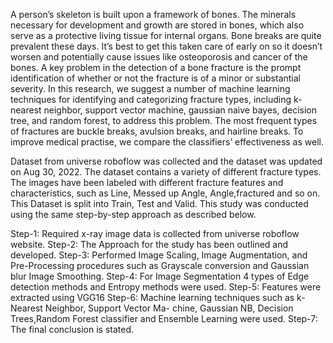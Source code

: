 A person’s skeleton is built upon a framework of bones. The minerals necessary for development and growth are stored in bones, which also serve as a protective living tissue for internal organs. Bone breaks are quite prevalent these days. It’s best to get this taken care of early on so it doesn’t worsen and potentially cause issues like osteoporosis and cancer of the bones. A key problem in the detection of a bone fracture is the prompt identification of whether or not the fracture is of a minor or substantial severity. In this research, we suggest a number of machine learning techniques for identifying and categorizing fracture types, including k-nearest neighbor, support vector machine, gaussian naive bayes, decision tree, and random forest, to address this problem. The most frequent types of fractures are buckle breaks, avulsion breaks, and hairline breaks. To improve medical practise, we compare the classifiers’ effectiveness as well.

Dataset from universe roboflow was collected and the dataset was updated on Aug 30, 2022. The dataset contains a variety of different fracture types. The images have been labeled with different fracture features and characteristics, such as Line, Messed up Angle, Angle,fractured and so on. This Dataset is split into Train, Test and Valid. This study was conducted using the same step-by-step approach as described below.

Step-1: Required x-ray image data is collected from universe roboflow website.
Step-2: The Approach for the study has been outlined and developed.
Step-3: Performed Image Scaling, Image Augmentation, and Pre-Processing procedures such as Grayscale conversion and Gaussian blur Image Smoothing.
Step-4: For Image Segmentation 4 types of Edge detection methods and Entropy methods were used.
Step-5: Features were extracted using VGG16
Step-6: Machine learning techniques such as k-Nearest Neighbor, Support Vector Ma- chine, Gaussian NB, Decision Trees,Random Forest classifier and Ensemble Learning were used.
Step-7: The final conclusion is stated.
